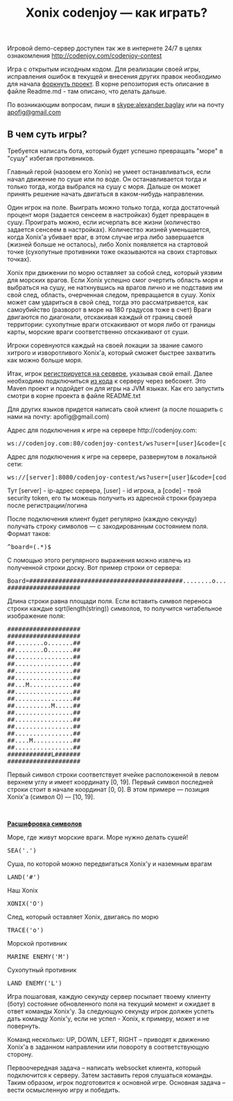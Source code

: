 <header class="entry-header">
<h1 class="entry-title">Xonix codenjoy — как играть?</h1>
</header>
<div class="entry-content">
<div class="page-restrict-output">
<p>
Игровой demo-сервер доступен так же в интернете 24/7
в целях ознакомления <a href="http://codenjoy.com/codenjoy-contest">
http://codenjoy.com/codenjoy-contest</a>
</p>

<p>
Игра с открытым исходным кодом. Для реализации своей игры, исправления
ошибок в текущей и внесения других правок необходимо для начала
<a href="https://github.com/codenjoyme/codenjoy">форкнуть проект</a>.
В корне репозитория есть описание в файле Readme.md - там описано, что делать дальше.
</p>

<p>
По возникающим вопросам, пиши в <a href="skype:alexander.baglay">skype:alexander.baglay</a>
или на почту <a href="mailto:apofig@gmail.com">apofig@gmail.com</a>
</p>

<h2>В чем суть игры?</h2>

<p>
Требуется написать бота, который будет успешно превращать "море" в "сушу" избегая противников.
</p>
<p>
Главный герой (назовем его Xonix) не умеет останавливаться,
если начал движение по суше или по воде. Он останавливается тогда и только тогда,
когда выбрался на сушу с моря. Дальше он может принять решение начать двигаться
в каком-нибудь направлении.
</p>
<p>
Один игрок на поле. Выиграть можно только тогда, когда достаточный процент моря
(задается сенсеем в настройках) будет превращен в сушу.
Проиграть можно, если исчерпать все жизни (количество задается сенсеем в настройках).
Количество жизней уменьшается, когда Xonix'а убивает враг, в этом случае
игра либо завершается (жизней больше не осталось), либо Xonix появляется на стартовой точке
(сухопутные противники тоже оказываются на своих стартовых точках).
</p>
<p>
Xonix при движении по морю оставляет за собой след, который уязвим для морских врагов.
Если Xonix успешно смог очертить область моря и выбраться на сушу, не наткнувшись на врагов лично
и не подставив им свой след, область, очерченная следом, превращается в сушу.
Xonix может сам удариться в свой след, тогда это рассматривается, как самоубийство
(разворот в море на 180 градусов тоже в счет)
Враги двигаются по диагонали, отскакивая каждый от границ своей территории:
сухопутные враги отскакивают от моря либо от границы карты,
морские враги соответственно отскакивают от суши.
</p>
<p>
Игроки соревнуются каждый на своей локации за звание самого хитрого
и изворотливого Xonix'а, который сможет быстрее захватить как можно больше моря.
</p>

<p>
Итак, игрок <a href="/codenjoy-contest/register?gameName=sample">
регистрируется на сервере</a>, указывая свой email.
Далее необходимо подключиться <a href="../../../resources/sample/user/clients.zip">из кода</a>
к серверу через вебсокет. Это Maven проект и подойдет
он для игры на JVM языках. Как его запустить смотри
в корне проекта в файле README.txt
</p>
<p>
Для других языков придется написать свой клиент
(а после пошарить с нами на почту: apofig@gmail.com)
</p>
<p>
Адрес для подключения к игре на сервере http://codenjoy.com:
</p>
<pre>ws://codenjoy.com:80/codenjoy-contest/ws?user=[user]&code=[code]</pre>
<p>
Адрес для подключения к игре на сервере, развернутом в локальной сети:
</p>
<pre>ws://[server]:8080/codenjoy-contest/ws?user=[user]&code=[code]</pre>
<p>
Тут [server] - ip-адрес сервера, [user] - id игрока, a [code]
- твой security token, его ты можешь получить из адресной
строки браузера после регистрации/логина
</p>
<p>
После подключения клиент будет регулярно
(каждую секунду) получать строку
символов — с закодированным состоянием поля. Формат таков:
</p>

<pre>^board=(.*)$</pre>
<p>
С помощью этого регулярного выражения можно извлечь из
полученной строки доску. Вот пример строки от сервера:
</p>
<pre>Board=##########################################........o.......####........O.......####................####................####................####................####...M............####................####................####..........M.....####................####................####................####................####....M...........####................##############L#######
####################</pre>
<p>
Длина строки равна площади поля. Если вставить символ переноса
строки каждые sqrt(length(string)) символов, то получится читабельное
изображение поля:
</p>
<pre>
####################
####################
##........o.......##
##........O.......##
##................##
##................##
##................##
##................##
##...M............##
##................##
##................##
##..........M.....##
##................##
##................##
##................##
##................##
##....M...........##
##................##
############L#######
####################
</pre>

<p>
Первый символ строки соответствует ячейке
расположенной в левом верхнем углу и имеет координату
[0, 19]. Первый символ последней строки стоит
в начале координат [0, 0]. В этом примере —
позиция Xonix'a (символ O) — [10, 19].
</p>

</br>

<p>
<b><u>Расшифровка символов</u></b>
</p>

<p>
Море, где живут морские враги. Море нужно делать сушей!
</p>
<pre>
SEA('.')</pre>

<p>
Суша, по которой можно передвигаться Xonix'у и наземным врагам
</p>
<pre>
LAND('#')</pre>

<p>
Наш Xonix
</p>
<pre>
XONIX('O')</pre>

<p>
След, который оставляет Xonix, двигаясь по морю
</p>
<pre>
TRACE('o')</pre>
<p>
Морской противник
</p>
<pre>
MARINE_ENEMY('M')</pre>
<p>
Сухопутный противник
</p>
<pre>
LAND_ENEMY('L')</pre>

<p>
Игра пошаговая, каждую секунду сервер посылает твоему
клиенту (боту) состояние обновленного поля на текущий
момент и ожидает в ответ команды Xonix'у.
За следующую секунду игрок должен успеть дать команду Xonix'у,
если не успел - Xonix, к примеру, может и не повернуть.
</p>
<p>
Команд несколько: UP, DOWN, LEFT, RIGHT – приводят к
движению Xonix'а в заданном направлении или повороту
в соответствующую сторону.
</p>
<p>
Первоочередная задача – написать websocket клиента,
который подключится к серверу. Затем заставить героя
слушаться команды. Таким образом, игрок подготовится
к основной игре. Основная задача – вести осмысленную
игру и победить.
</p>
</div>
</div>